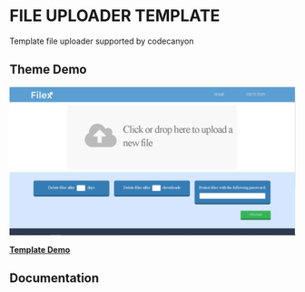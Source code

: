 # FILE UPLOADER TEMPLATE

Template file uploader supported by codecanyon


## Theme Demo
![Gentelella Bootstrap Admin Template](https://github.com/riodelord/FILE-UPLOADER-TEMPLATE/blob/master/demo/index.png?raw=true 
"Gentelella Theme Browser Preview")

**[Template Demo](https://colorlib.com/polygon/gentelella/index.html)**

## Documentation

